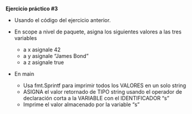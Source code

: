 **Ejercicio práctico #3**

- Usando el código del ejercicio anterior.

- En scope a nivel de paquete, asigna los siguientes valores a las tres variables
    - a x asignale 42
    - a y asignale “James Bond”
    - a z asignale true

- En main
    - Usa fmt.Sprintf para imprimir todos los VALORES en un solo string 
    - ASIGNA el valor retornado de TIPO string usando el operador de declaración corta a  la VARIABLE con el IDENTIFICADOR “s”
    - Imprime el valor almacenado por la variable “s”
